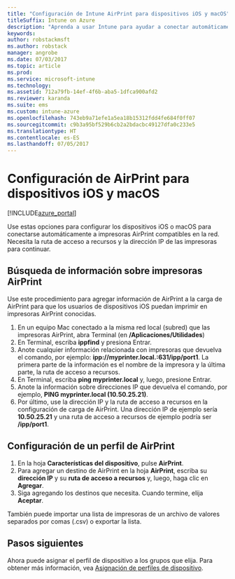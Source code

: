 ```yaml
---
title: "Configuración de Intune AirPrint para dispositivos iOS y macOS"
titleSuffix: Intune on Azure
description: "Aprenda a usar Intune para ayudar a conectar automáticamente dispositivos iOS y macOS a impresoras AirPrint compatibles."
keywords: 
author: robstackmsft
ms.author: robstack
manager: angrobe
ms.date: 07/03/2017
ms.topic: article
ms.prod: 
ms.service: microsoft-intune
ms.technology: 
ms.assetid: 712a79fb-14ef-4f6b-aba5-1dfca900afd2
ms.reviewer: karanda
ms.suite: ems
ms.custom: intune-azure
ms.openlocfilehash: 743eb9a71efe1a5ea18b15312fdd4fe684f0ff07
ms.sourcegitcommit: c9b3a95bf529b6cb2a2bdacbc49127dfa0c233e5
ms.translationtype: HT
ms.contentlocale: es-ES
ms.lasthandoff: 07/05/2017
---
```

# <a name="airprint-settings-for-ios-and-macos-devices"></a>Configuración de AirPrint para dispositivos iOS y macOS

[!INCLUDE[azure_portal](./includes/azure_portal.md)]

Use estas opciones para configurar los dispositivos iOS o macOS para conectarse automáticamente a impresoras AirPrint compatibles en la red. Necesita la ruta de acceso a recursos y la dirección IP de las impresoras para continuar.

## <a name="find-airprint-printer-information"></a>Búsqueda de información sobre impresoras AirPrint

Use este procedimiento para agregar información de AirPrint a la carga de AirPrint para que los usuarios de dispositivos iOS puedan imprimir en impresoras AirPrint conocidas.

1. En un equipo Mac conectado a la misma red local (subred) que las impresoras AirPrint, abra Terminal (en **/Aplicaciones/Utilidades**)
2. En Terminal, escriba **ippfind** y presiona Entrar.
3. Anote cualquier información relacionada con impresoras que devuelva el comando, por ejemplo: **ipp://myprinter.local.:631/ipp/port1**. La primera parte de la información es el nombre de la impresora y la última parte, la ruta de acceso a recursos.
4. En Terminal, escriba **ping myprinter.local** y, luego, presione Entrar.
5. Anote la información sobre direcciones IP que devuelva el comando, por ejemplo, **PING myprinter.local (10.50.25.21)**.
6. Por último, use la dirección IP y la ruta de acceso a recursos en la configuración de carga de AirPrint. Una dirección IP de ejemplo sería **10.50.25.21** y una ruta de acceso a recursos de ejemplo podría ser **/ipp/port1**.

## <a name="configure-an-airprint-profile"></a>Configuración de un perfil de AirPrint

1. En la hoja **Características del dispositivo**, pulse **AirPrint**.
2. Para agregar un destino de AirPrint en la hoja **AirPrint**, escriba su **dirección IP** y su **ruta de acceso a recursos** y, luego, haga clic en **Agregar**.
3. Siga agregando los destinos que necesita. Cuando termine, elija **Aceptar**.

También puede importar una lista de impresoras de un archivo de valores separados por comas (.csv) o exportar la lista.


## <a name="next-steps"></a>Pasos siguientes

Ahora puede asignar el perfil de dispositivo a los grupos que elija. Para obtener más información, vea [Asignación de perfiles de dispositivo](device-profile-assign.md).